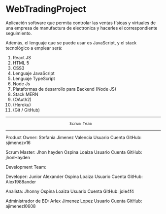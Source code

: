 # WebTradingProject
Aplicación software que permita controlar las ventas físicas y virtuales de una empresa de manufactura de electronica y hacerles el correspondiente seguimiento.

Además, el lenguaje que se puede usar es JavaScript, y el stack tecnológico a
emplear será:



1. React JS
2. HTML 5
3. CSS3
4. Lenguaje JavaScript
5. Lenguaje TypeScript
6. Node Js
7. Plataformas de desarrollo para Backend (Node JS)
8. Stack MERN
9. (OAuth2)
10. (Heroku)
11. (Git / GitHub)
______________________________________________________________________________________________________________________________________________________________
                                 Scrum Team 
______________________________________________________________________________________________________________________________________________________________
Product Owner: Stefania Jimenez Valencia
Usuario Cuenta GitHub: sjimenezv16

Scrum Master: Jhon hayden Ospina Loaiza 
Usuario Cuenta GitHub: jhonHayden

Development Team:

Developer: Junior Alexander Ospina Loaiza 
Usuario Cuenta GitHub: Alex1988ander

Analista: Jhonny Ospina Loaiza
Usuario Cuenta GitHub: jole4f4

Administrador de BD: Arlex Jimenez Lopez
Usuario Cuenta GitHub: ajimenezl0608


